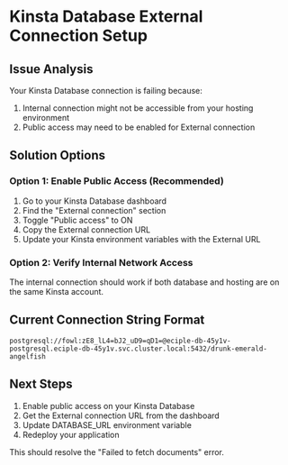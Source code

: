 # Kinsta Database External Connection Setup

## Issue Analysis
Your Kinsta Database connection is failing because:
1. Internal connection might not be accessible from your hosting environment
2. Public access may need to be enabled for External connection

## Solution Options

### Option 1: Enable Public Access (Recommended)
1. Go to your Kinsta Database dashboard
2. Find the "External connection" section
3. Toggle "Public access" to ON
4. Copy the External connection URL
5. Update your Kinsta environment variables with the External URL

### Option 2: Verify Internal Network Access
The internal connection should work if both database and hosting are on the same Kinsta account.

## Current Connection String Format
```
postgresql://fowl:zE8_lL4=bJ2_uD9=qD1=@eciple-db-45y1v-postgresql.eciple-db-45y1v.svc.cluster.local:5432/drunk-emerald-angelfish
```

## Next Steps
1. Enable public access on your Kinsta Database
2. Get the External connection URL from the dashboard
3. Update DATABASE_URL environment variable
4. Redeploy your application

This should resolve the "Failed to fetch documents" error.